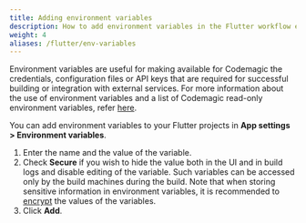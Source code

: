 ```yaml
---
title: Adding environment variables
description: How to add environment variables in the Flutter workflow editor
weight: 4
aliases: /flutter/env-variables
---
```


Environment variables are useful for making available for Codemagic the credentials, configuration files or API keys that are required for successful building or integration with external services. For more information about the use of environment variables and a list of Codemagic read-only environment variables, refer [here](../building/environment-variables).

You can add environment variables to your Flutter projects in **App settings > Environment variables**.

1. Enter the name and the value of the variable.
2. Check **Secure** if you wish to hide the value both in the UI and in build logs and disable editing of the variable. Such variables can be accessed only by the build machines during the build. Note that when storing sensitive information in environment variables, it is recommended to [encrypt](../building/encrypting) the values of the variables.
3. Click **Add**.
